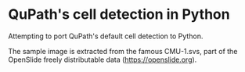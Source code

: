 # QuPath's cell detection in Python

Attempting to port QuPath's default cell detection to Python.

The sample image is extracted from the famous CMU-1.svs, part of the OpenSlide freely distributable data (https://openslide.org).